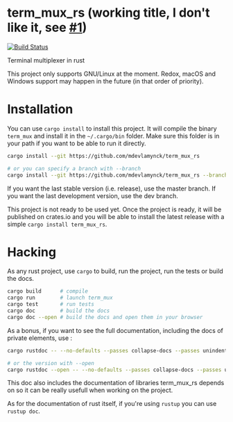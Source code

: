# term_mux_rs (working title, I don't like it, see [#1](https://github.com/mdevlamynck/term_mux_rs/issues/1))

[![Build Status](https://travis-ci.org/mdevlamynck/term_mux_rs.svg?branch=master)](https://travis-ci.org/mdevlamynck/term_mux_rs)

Terminal multiplexer in rust

This project only supports GNU/Linux at the moment. Redox, macOS and Windows support may happen in the future (in that order of priority).

# Installation

You can use `cargo install` to install this project. It will compile the binary `term_mux` and install it in the `~/.cargo/bin` folder. Make sure this folder is in your path if you want to be able to run it directly.

```sh
cargo install --git https://github.com/mdevlamynck/term_mux_rs

# or you can specify a branch with --branch
cargo install --git https://github.com/mdevlamynck/term_mux_rs --branch dev
```

If you want the last stable version (i.e. release), use the master branch.
If you want the last development version, use the dev branch.

This project is not ready to be used yet. Once the project is ready, it will be published on crates.io and you will be able to install the latest release with a simple `cargo install term_mux_rs`.

# Hacking

As any rust project, use `cargo` to build, run the project, run the tests or build the docs.

```sh
cargo build      # compile
cargo run        # launch term_mux
cargo test       # run tests
cargo doc        # build the docs
cargo doc --open # build the docs and open them in your browser
```

As a bonus, if you want to see the full documentation, including the docs of private elements, use :

```sh
cargo rustdoc -- --no-defaults --passes collapse-docs --passes unindent-comments --passes strip-priv-imports

# or the version with --open
cargo rustdoc --open -- --no-defaults --passes collapse-docs --passes unindent-comments --passes strip-priv-imports
```

This doc also includes the documentation of libraries term_mux_rs depends on so it can be really usefull when working on the project.

As for the documentation of rust itself, if you're using `rustup` you can use `rustup doc`.

